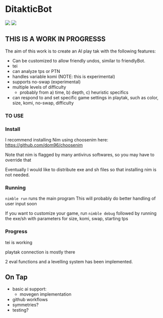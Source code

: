 # DitakticBot #

![](https://img.shields.io/github/license/nqeron/DitakticBot) ![](https://img.shields.io/github/workflow/status/nqeron/DitakticBot/Actions)


## THIS IS A WORK IN PROGRESSS ##

The aim of this work is to create an AI play tak with the following features:
 
 - Can be customized to allow friendly undos, similar to friendlyBot.
 - tei
 - can analyze tps or PTN
 - handles variable komi (NOTE: this is experimental)
 - supports no-swap (experimental)
 - multiple levels of difficulty
    - probably from a) time, b) depth, c) heuristic specifics
 - can respond to and set specific game settings in playtak, such as color, size, komi, no-swap, difficulty

 ### TO USE ###

 ### Install ###

 I recommend installing Nim using choosenim here: https://github.com/dom96/choosenim

 Note that nim is flagged by many antivirus softwares, so you may have to override that

Eventually I would like to distribute exe and sh files so that installing nim is not needed.

### Running ####

`nimble run`
runs the main program
This will probably do better handling of user input soon

If you want to customize your game, run `nimble debug` followed by running the exe/sh with parameters for size, komi, swap, starting tps

### Progress ##

tei is working

playtak connection is mostly there

2 eval functions and a levelling system has been implemented.

## On Tap ##

- basic ai support:
    - movegen implementation
- github workflows
- symmetries?
- testing?
